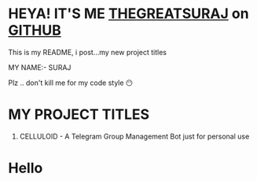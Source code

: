 # HEYA! IT'S ME [THEGREATSURAJ](https://t.me/thegreatsuraj) on [GITHUB](https://github.com)

This is my README, i post...my new project titles 

MY NAME:- SURAJ

Plz .. don't kill me for my code style 😶

# MY PROJECT TITLES
 
 1. CELLULOID - A Telegram Group Management Bot just for personal use 

# Hello
